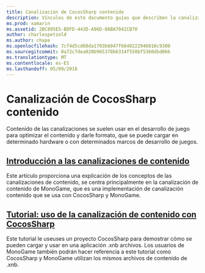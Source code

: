 ```yaml
---
title: Canalización de CocosSharp contenido
description: Vínculos de este documento guías que describen la canalización de contenido de CocosSharp.
ms.prod: xamarin
ms.assetid: 2BC895E5-BDFD-443D-A96D-86BA7042CB70
author: charlespetzold
ms.author: chape
ms.openlocfilehash: 7cf4d5cd60da1703b6047f6840222946010c9300
ms.sourcegitcommit: 0a72c7dea020b965378b6314f558bf5360dbd066
ms.translationtype: MT
ms.contentlocale: es-ES
ms.lasthandoff: 05/09/2018
---
```

# <a name="cocossharp-content-pipeline"></a>Canalización de CocosSharp contenido

Contenido de las canalizaciones se suelen usar en el desarrollo de juego para optimizar el contenido y darle formato, que se puede cargar en determinado hardware o con determinados marcos de desarrollo de juegos.

##  <a name="introduction-to-content-pipelinesgraphics-gamescocossharpcontent-pipelineintroductionmd"></a>[Introducción a las canalizaciones de contenido](~/graphics-games/cocossharp/content-pipeline/introduction.md)

Este artículo proporciona una explicación de los conceptos de las canalizaciones de contenido, se centra principalmente en la canalización de contenido de MonoGame, que es una implementación de canalización contenido que se usa con CocosSharp y MonoGame.

##  <a name="walkthrough--using-the-content-pipeline-with-cocossharpgraphics-gamescocossharpcontent-pipelinewalkthroughmd"></a>[Tutorial: uso de la canalización de contenido con CocosSharp](~/graphics-games/cocossharp/content-pipeline/walkthrough.md)

Este tutorial le useuses un proyecto CocosSharp para demostrar cómo se pueden cargar y usar en una aplicación .xnb archivos.  Los usuarios de MonoGame también podrán hacer referencia a este tutorial como CocosSharp y MonoGame utilizan los mismos archivos de contenido de .xnb.  

